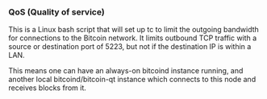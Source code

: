 ### QoS (Quality of service) ###

This is a Linux bash script that will set up tc to limit the outgoing bandwidth for connections to the Bitcoin network. It limits outbound TCP traffic with a source or destination port of 5223, but not if the destination IP is within a LAN.

This means one can have an always-on bitcoind instance running, and another local bitcoind/bitcoin-qt instance which connects to this node and receives blocks from it.
